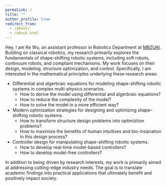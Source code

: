 ```yaml
---
permalink: /
title: ""
author_profile: true
redirect_from: 
  - /about/
  - /about.html
---
```


Hey, I am Ke Wu, an assistant professor in Robotics Department at <a href="https://mbzuai.ac.ae/">MBZUAI</a>. Building on classical robotics, my research primarily explores the fundamentals of shape-shifting robotic systems, including soft robots, continuum robots, and compliant mechanisms. My work focuses on their design, modeling, structure optimization, and control. Specifically, I am interested in the mathematical principles underlying these research areas:

- Differential and algerbraic equations for modeling shape-shifting robotic systems in complex multi-physics scenarios.
  - How to derive the model using differential and algerbraic equations?
  - How to reduce the complexity of the model?
  - How to solve the model in a more efficient way?
- Modern optimization strategies for designing and optimizing shape-shifting robotic systems.
  - How to transform structure design problems into optimiztion problems?
  - How to maximize the benefits of human intuitives and bio-insipration in this design process?
- Controller design for manipulating shape-shifting robotic systems.
  - How to develop real-time model-based controllers?
  - How to develop model-free controllers?

In addition to being driven by research interests, my work is primarily aimed at addressing cutting-edge industry needs. The goal is to translate academic findings into practical applications that ultimately benefit and positively impact society.


